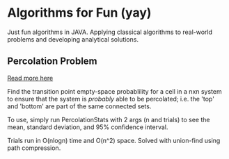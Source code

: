 # Algorithms for Fun (yay) 

Just fun algorithms in JAVA. Applying classical algorithms to real-world problems and developing analytical solutions. 

## Percolation Problem

[Read more here](http://fafnir.phyast.pitt.edu/myjava/perc/percTest.html)

Find the transition point empty-space probablility for a cell in a nxn system to ensure that the system is *probably* able to be percolated; i.e. the 'top' and 'bottom' are part of the same connected sets. 

To use, simply run PercolationStats with 2 args (n and trials) to see the mean, standard deviation, and 95% confidence interval.

Trials run in O(nlogn) time and O(n^2) space. Solved with union-find using path compression. 
